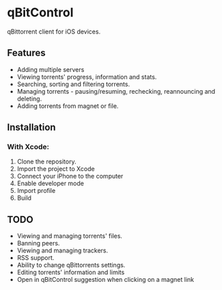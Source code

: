 # qBitControl

qBittorrent client for iOS devices.

## Features
- Adding multiple servers
- Viewing torrents' progress, information and stats.
- Searching, sorting and filtering torrents.
- Managing torrents - pausing/resuming, rechecking, reannouncing and deleting.
- Adding torrents from magnet or file.

## Installation
### With Xcode:
1. Clone the repository.
2. Import the project to Xcode
3. Connect your iPhone to the computer
4. Enable developer mode
5. Import profile
6. Build


## TODO
- Viewing and managing torrents' files.
- Banning peers.
- Viewing and managing trackers.
- RSS support.
- Ability to change qBittorrents settings.
- Editing torrents' information and limits
- Open in qBitControl suggestion when clicking on a magnet link

